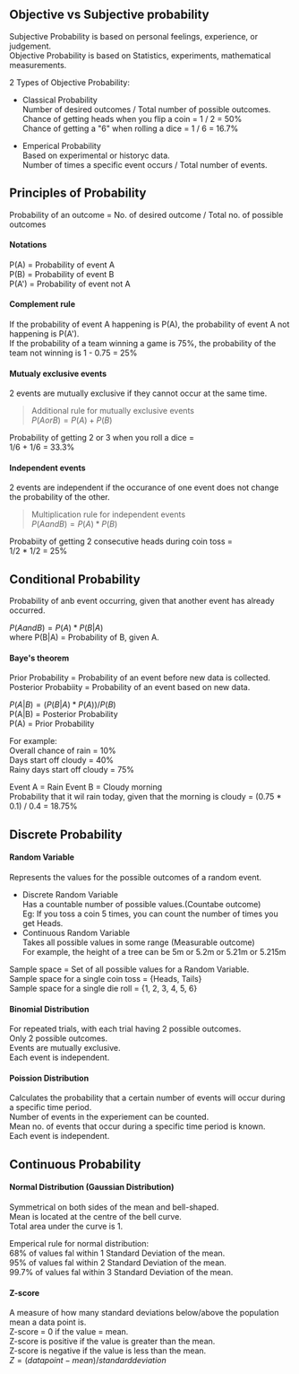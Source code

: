 ## Objective vs Subjective probability

Subjective Probability is based on personal feelings, experience, or judgement.  
Objective Probability is based on Statistics, experiments, mathematical measurements.  

2 Types of Objective Probability:  
- Classical Probability  
Number of desired outcomes / Total number of possible outcomes.  
Chance of getting heads when you flip a coin = 1 / 2 = 50%  
Chance of getting a "6" when rolling a dice = 1 / 6 = 16.7%

- Emperical Probability  
Based on experimental or historyc data.  
Number of times a specific event occurs / Total number of events.

## Principles of Probability

Probability of an outcome = No. of desired outcome / Total no. of possible outcomes  

#### Notations
P(A) = Probability of event A  
P(B) = Probability of event B  
P(A') = Probability of event not A  

#### Complement rule
If the probability of event A happening is P(A), the probability of event A not happening is P(A').  
If the probability of a team winning a game is 75%, the probability of the team not winning is 1 - 0.75 = 25%

#### Mutualy exclusive events
2 events are mutually exclusive if they cannot occur at the same time.  
> Additional rule for mutually exclusive events  
> $P(A or B) = P(A) + P(B)$  

Probability of getting 2 or 3 when you roll a dice =  
1/6 + 1/6 = 33.3%

#### Independent events
2 events are independent if the occurance of one event does not change the probability of the other.

> Multiplication rule for independent events  
> $P(A and B) = P(A) * P(B)$  

Probabiity of getting 2 consecutive heads during coin toss =  
1/2 * 1/2 = 25%

## Conditional Probability

Probability of anb event occurring, given that another event has already occurred.  

$P(A and B) = P(A) * P(B|A)$  
where P(B|A) = Probability of B, given A.

#### Baye's theorem

Prior Probability = Probability of an event before new data is collected.  
Posterior Probabiity = Probability of an event based on new data.  

$P(A|B) = (P(B|A) * P(A)) / P(B)$  
P(A|B) = Posterior Probability  
P(A) = Prior Probability  

For example:  
Overall chance of rain = 10%  
Days start off cloudy = 40%  
Rainy days start off cloudy = 75%

Event A = Rain
Event B = Cloudy morning  
Probability that it wil rain today, given that the morning is cloudy = (0.75 * 0.1) / 0.4 = 18.75%

## Discrete Probability

#### Random Variable
Represents the values for the possible outcomes of a random event.  
* Discrete Random Variable  
Has a countable number of possible values.(Countabe outcome)  
Eg: If you toss a coin 5 times, you can count the number of times you get Heads.
* Continuous Random Variable  
Takes all possible values in some range (Measurable outcome)  
For example, the height of a tree can be 5m or 5.2m or 5.21m or 5.215m

Sample space = Set of all possible values for a Random Variable.  
Sample space for a single coin toss = {Heads, Tails}  
Sample space for a single die roll = {1, 2, 3, 4, 5, 6}  

#### Binomial Distribution

For repeated trials, with each trial having 2 possible outcomes.  
Only 2 possible outcomes.  
Events are mutually exclusive.  
Each event is independent.

#### Poission Distribution

Calculates the probability that a certain number of events will occur during a specific time period.  
Number of events in the experiement can be counted.  
Mean no. of events that occur during a specific time period is known.  
Each event is independent.

## Continuous Probability

#### Normal Distribution (Gaussian Distribution)
Symmetrical on both sides of the mean and bell-shaped.  
Mean is located at the centre of the bell curve.  
Total area under the curve is 1.  

Emperical rule for normal distribution:  
68% of values fal within 1 Standard Deviation of the mean.  
95% of values fal within 2 Standard Deviation of the mean.  
99.7% of values fal within 3 Standard Deviation of the mean.  

#### Z-score
A measure of how many standard deviations below/above the population mean a data point is.  
Z-score = 0 if the value = mean.  
Z-score is positive if the value is greater than the mean.  
Z-score is negative if the value is less than the mean.  
$Z = (data point - mean) / standard deviation$  
